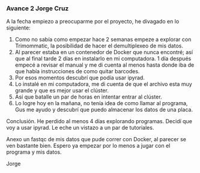### Avance 2 Jorge Cruz

A la fecha empiezo a preocuparme por el proyecto, he divagado en lo siguiente:


1) Como no sabía como empezar hace 2 semanas empeze a explorar con Trimommatic, la posibilidad de hacer el demultiplexeo de mis datos.
2) Al parecer estaba en un contenedor de Docker que nunca encontré; así que al final tarde 2 días en instalarlo en mi computadora. 1 día después empecé a revisar el manual y me di cuenta al menos hasta donde iba de que había instrucciones de como quitar barcodes.
3) Por esos momentos descubrí que podía usar ipyrad.
4) Lo instalé en mi computadora, me di cuenta de que el archivo esta muy grande y que es mejor usar el clúster.
5) Así que batalle un par de horas en intentar entrar al clúster.
6) Lo logre hoy en la mañana, no tenía idea de como llamar al programa, Gus me ayudo y descubrí que puedo almacenar los datos de una placa.

Conclusión.
He perdido al menos 4 días explorando programas.
Decidí que voy a usar ipyrad.
Le eche un vistazo a un par de tutoriales.

Anexo un fastqc de mis datos que pude correr con Docker, al parecer se ven bastante bien.
Espero ya empezar por lo menos a jugar con el programa y mis datos.

Jorge



